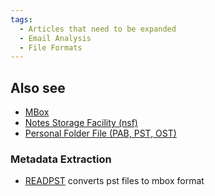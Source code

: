 ```yaml
---
tags:
  - Articles that need to be expanded
  - Email Analysis
  - File Formats
---
```

## Also see

* [MBox](mbox.md)
* [Notes Storage Facility (nsf)](notes_storage_facility_(nsf).md)
* [Personal Folder File (PAB, PST, OST)](personal_folder_file_(pab,_pst,_ost).md)

### Metadata Extraction

* [READPST](https://linux.die.net/man/1/readpst)
  converts pst files to mbox format
